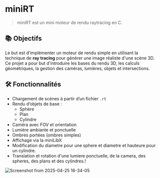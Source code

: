 # miniRT

> miniRT est un mini moteur de rendu raytracing en C.

## 📚 Objectifs

Le but est d’implémenter un moteur de rendu simple en utilisant la technique de **ray tracing** pour générer une image réaliste d'une scène 3D. Ce projet a pour but d'introduire les bases du rendu 3D, les calculs géométriques, la gestion des caméras, lumières, objets et intersections.

## 🛠️ Fonctionnalités

- Chargement de scènes à partir d’un fichier `.rt`
- Rendu d’objets de base :
  - Sphère
  - Plan
  - Cylindre
- Caméra avec FOV et orientation
- Lumière ambiante et ponctuelle
- Ombres portées (ombres simples)
- Affichage via la miniLibX
- Modification du diametre pour une sphere et diametre et hauteure pour un cylindre.
- Translation et rotation d'une lumiere ponctuelle, de la camera, des spheres, des plans et des cylindres.!

![Screenshot from 2025-04-25 16-34-05](https://github.com/user-attachments/assets/92a7eeba-3021-4a2c-8614-1125b329f84f)
